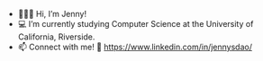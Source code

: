 - 🧚🏼‍♂️ Hi, I’m Jenny!
- 💻 I’m currently studying Computer Science at the University of California, Riverside.
- 📫 Connect with me! 💫 https://www.linkedin.com/in/jennysdao/

<!---
jennysdao/jennysdao is a ✨ special ✨ repository because its `README.md` (this file) appears on your GitHub profile.
You can click the Preview link to take a look at your changes.
--->
